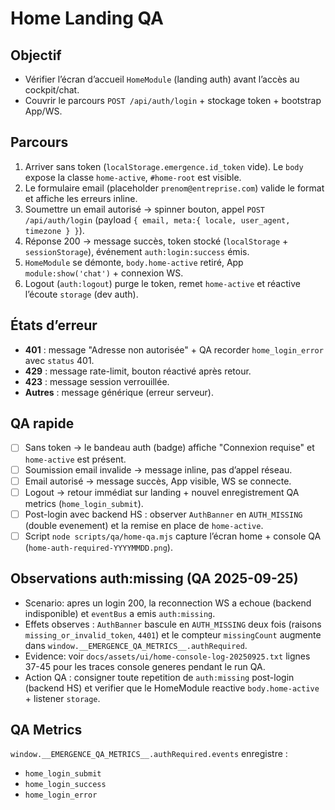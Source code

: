 # Home Landing QA

## Objectif
- Vérifier l’écran d’accueil `HomeModule` (landing auth) avant l’accès au cockpit/chat.
- Couvrir le parcours `POST /api/auth/login` + stockage token + bootstrap App/WS.

## Parcours
1. Arriver sans token (`localStorage.emergence.id_token` vide). Le `body` expose la classe `home-active`, `#home-root` est visible.
2. Le formulaire email (placeholder `prenom@entreprise.com`) valide le format et affiche les erreurs inline.
3. Soumettre un email autorisé -> spinner bouton, appel `POST /api/auth/login` (payload `{ email, meta:{ locale, user_agent, timezone } }`).
4. Réponse 200 -> message succès, token stocké (`localStorage` + `sessionStorage`), événement `auth:login:success` émis.
5. `HomeModule` se démonte, `body.home-active` retiré, App `module:show('chat')` + connexion WS.
6. Logout (`auth:logout`) purge le token, remet `home-active` et réactive l’écoute `storage` (dev auth).

## États d’erreur
- **401** : message "Adresse non autorisée" + QA recorder `home_login_error` avec `status` 401.
- **429** : message rate-limit, bouton réactivé après retour.
- **423** : message session verrouillée.
- **Autres** : message générique (erreur serveur).

## QA rapide
- [ ] Sans token → le bandeau auth (badge) affiche "Connexion requise" et `home-active` est présent.
- [ ] Soumission email invalide → message inline, pas d’appel réseau.
- [ ] Email autorisé → message succès, App visible, WS se connecte.
- [ ] Logout → retour immédiat sur landing + nouvel enregistrement QA metrics (`home_login_submit`).
- [ ] Post-login avec backend HS : observer `AuthBanner` en `AUTH_MISSING` (double evenement) et la remise en place de `home-active`.
- [ ] Script `node scripts/qa/home-qa.mjs` capture l’écran home + console QA (`home-auth-required-YYYYMMDD.png`).

## Observations auth:missing (QA 2025-09-25)
- Scenario: apres un login 200, la reconnection WS a echoue (backend indisponible) et `eventBus` a emis `auth:missing`.
- Effets observes : `AuthBanner` bascule en `AUTH_MISSING` deux fois (raisons `missing_or_invalid_token`, `4401`) et le compteur `missingCount` augmente dans `window.__EMERGENCE_QA_METRICS__.authRequired`.
- Evidence: voir `docs/assets/ui/home-console-log-20250925.txt` lignes 37-45 pour les traces console generes pendant le run QA.
- Action QA : consigner toute repetition de `auth:missing` post-login (backend HS) et verifier que le HomeModule reactive `body.home-active` + listener `storage`.

## QA Metrics
`window.__EMERGENCE_QA_METRICS__.authRequired.events` enregistre :
- `home_login_submit`
- `home_login_success`
- `home_login_error`



